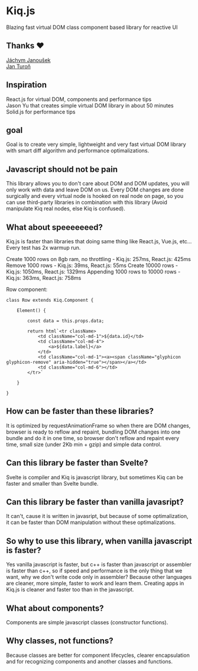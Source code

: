 # Kiq.js
Blazing fast virtual DOM class component based library for reactive UI

## Thanks :heart:
[Jáchym Janoušek](https://github.com/jachymjanousek)    
[Jan Turoň](https://github.com/janturon)

## Inspiration
React.js for virtual DOM, components and performance tips    
Jason Yu that creates simple virtual DOM library in about 50 minutes    
Solid.js for performance tips    

## goal
Goal is to create very simple, lightweight and very fast virtual DOM library with smart diff algorithm and performance optimalizations.

## Javascript should not be pain
This library allows you to don't care about DOM and DOM updates, you will only work with data and leave DOM on us.
Every DOM changes are done surgically and every virtual node is hooked on real node on page, so you can use third-party libraries in combination with this library (Avoid manipulate Kiq real nodes, else Kiq is confused). 

## What about speeeeeeed?
Kiq.js is faster than libraries that doing same thing like React.js, Vue.js, etc...
Every test has 2x warmup run.

Create 1000 rows on 8gb ram, no throttling - Kiq.js: 257ms, React.js: 425ms
Remove 1000 rows - Kiq.js: 39ms, React.js: 55ms
Create 10000 rows - Kiq.js: 1050ms, React.js: 1329ms
Appending 1000 rows to 10000 rows - Kiq.js: 363ms, React.js: 758ms 

Row component:
```
class Row extends Kiq.Component {

    Element() {

        const data = this.props.data;

        return html`<tr className>
			<td className="col-md-1">${data.id}</td>
			<td className="col-md-4">
				<a>${data.label}</a>
			</td>
			<td className="col-md-1"><a><span className="glyphicon glyphicon-remove" aria-hidden="true"></span></a></td>
			<td className="col-md-6"></td>
		</tr>`

    }

}
```

## How can be faster than these libraries?
It is optimized by requestAnimationFrame so when there are DOM changes, browser is ready to reflow and repaint, bundling DOM changes into one bundle and do it in one time, so browser don't reflow and repaint every time, small size (under 2Kb min + gzip) and simple data control.

## Can this library be faster than Svelte?
Svelte is compiler and Kiq is javascript library, but sometimes Kiq can be faster and smaller than Svelte bundle.

## Can this library be faster than vanilla javasript?
It can't, cause it is written in javasript, but because of some optimalization, it can be faster than DOM manipulation without these optimalizations.

## So why to use this library, when vanilla javascript is faster?
Yes vanilla javascript is faster, but c++ is faster than javascript or assembler is faster than c++, so if speed and performance is the only thing that we want, why we don't write code only in assembler? Because other languages are cleaner, more simple, faster to work and learn them. Creating apps in Kiq.js is cleaner and faster too than in the javascript.

## What about components?
Components are simple javascript classes (constructor functions).

## Why classes, not functions?
Because classes are better for component lifecycles, clearer encapsulation and for recognizing components and another classes and functions.

